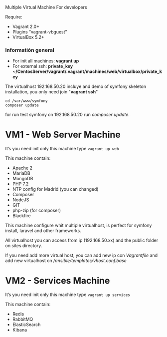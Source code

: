 Multiple Virtual Machine For developers

Require:
- Vagrant 2.0+
- Plugins “vagrant-vbguest”
- VirtualBox 5.2+

### Informatión general
- For init all machines: **vagrant up**
- For external ssh: **private\_key**
**\~/CentosServer/vagrant/.vagrant/machines/web/virtualbox/private\_key**

The virtualhost 192.168.50.20 incluye and demo of symfony skeleton installation, you only need join "**vagrant ssh**"   

    cd /var/www/symfony 
    composer update

for run test symfony on 192.168.50.20 run *composer update*.

# VM1 - Web Server Machine

It’s you need init only this machine type `vagrant up web` 

This machine contain:
- Apache 2
- MariaDB
- MongoDB
- PHP 7.2
- NTP config for Madrid (you can changed)
- Composer
- NodeJS
- GIT
- php-zip (for composer)
- Blackfire

This machine configure whit multiple virtualhost, is perfect for symfony install, laravel and other frameworks.

All virtualhost you can access from ip (192.168.50.xx) and the public folder on sites directory.

If you need add more virtual host, you can add new ip con _Vagrantfile_ and add new virtualhost on _/ansible/templates/vhost.conf.base_

# VM2 - Services Machine

It’s you need init only this machine type `vagrant up services` 

This machine contain:
- Redis
- RabbitMQ
- ElasticSearch
- Kibana
